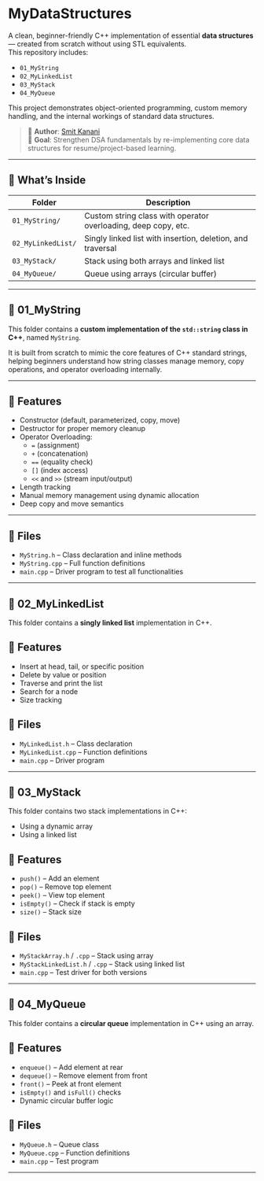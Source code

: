 # MyDataStructures

A clean, beginner-friendly C++ implementation of essential **data structures** — created from scratch without using STL equivalents.  
This repository includes:
- `01_MyString`
- `02_MyLinkedList`
- `03_MyStack`
- `04_MyQueue`

This project demonstrates object-oriented programming, custom memory handling, and the internal workings of standard data structures.

> 🔧 **Author**: [Smit Kanani](https://github.com/SmitKanani55)  
> 🎯 **Goal**: Strengthen DSA fundamentals by re-implementing core data structures for resume/project-based learning.

---

## 🌟 What’s Inside

| Folder            | Description                                 |
|-------------------|---------------------------------------------|
| `01_MyString/`     | Custom string class with operator overloading, deep copy, etc. |
| `02_MyLinkedList/` | Singly linked list with insertion, deletion, and traversal |
| `03_MyStack/`      | Stack using both arrays and linked list     |
| `04_MyQueue/`      | Queue using arrays (circular buffer)        |

---

## 🧱 01_MyString

This folder contains a **custom implementation of the `std::string` class in C++**, named `MyString`.

It is built from scratch to mimic the core features of C++ standard strings, helping beginners understand how string classes manage memory, copy operations, and operator overloading internally.

---

## 🔧 Features

- Constructor (default, parameterized, copy, move)
- Destructor for proper memory cleanup
- Operator Overloading:
  - `=` (assignment)
  - `+` (concatenation)
  - `==` (equality check)
  - `[]` (index access)
  - `<<` and `>>` (stream input/output)
- Length tracking
- Manual memory management using dynamic allocation
- Deep copy and move semantics

---

## 📁 Files

- `MyString.h` – Class declaration and inline methods
- `MyString.cpp` – Full function definitions
- `main.cpp` – Driver program to test all functionalities

---



## 🧱 02_MyLinkedList 

This folder contains a **singly linked list** implementation in C++.

## 🔧 Features

- Insert at head, tail, or specific position
- Delete by value or position
- Traverse and print the list
- Search for a node
- Size tracking

## 📁 Files

- `MyLinkedList.h` – Class declaration
- `MyLinkedList.cpp` – Function definitions
- `main.cpp` – Driver program


---


## 🧱 03_MyStack 

This folder contains two stack implementations in C++:
- Using a dynamic array
- Using a linked list

## 🔧 Features

- `push()` – Add an element
- `pop()` – Remove top element
- `peek()` – View top element
- `isEmpty()` – Check if stack is empty
- `size()` – Stack size

## 📁 Files

- `MyStackArray.h` / `.cpp` – Stack using array
- `MyStackLinkedList.h` / `.cpp` – Stack using linked list
- `main.cpp` – Test driver for both versions



---



## 🧱 04_MyQueue 

This folder contains a **circular queue** implementation in C++ using an array.

## 🔧 Features

- `enqueue()` – Add element at rear
- `dequeue()` – Remove element from front
- `front()` – Peek at front element
- `isEmpty()` and `isFull()` checks
- Dynamic circular buffer logic

## 📁 Files

- `MyQueue.h` – Queue class
- `MyQueue.cpp` – Function definitions
- `main.cpp` – Test program



---



